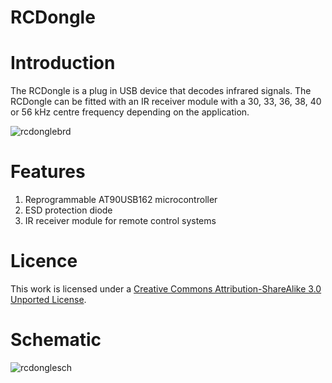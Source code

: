 RCDongle
=========
Introduction
============
The RCDongle is a plug in USB device that decodes infrared signals. The RCDongle can be fitted with an IR receiver module with a 30, 33, 36, 38, 40 or 56 kHz centre frequency depending on the application.

![rcdonglebrd](https://f.cloud.github.com/assets/5130298/890038/74571218-fa2b-11e2-97b7-1ce028e694cc.PNG)

Features
========
1. Reprogrammable AT90USB162 microcontroller
2. ESD protection diode
3. IR receiver module for remote control systems

Licence
=======
This work is licensed under a [Creative Commons Attribution-ShareAlike 3.0 Unported License](http://www.creativecommons.org/licenses/by-sa/3.0).

Schematic
=========
![rcdonglesch](https://f.cloud.github.com/assets/5130298/890019/2422d372-fa2b-11e2-840f-1f7ec6c39908.png)
